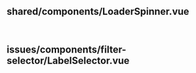 
## shared/components/LoaderSpinner.vue
```


```

## issues/components/filter-selector/LabelSelector.vue
```


```

